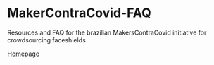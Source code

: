 # MakerContraCovid-FAQ
Resources and FAQ for the brazilian MakersContraCovid initiative for crowdsourcing faceshields

[Homepage](https://makerscontracovid.net.br/)
